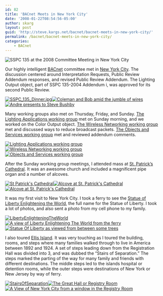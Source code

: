 ```yaml
---
id: 82
title: 'BACnet Meets in New York City'
date: '2008-01-22T08:54:56-05:00'
author: skarg
layout: post
guid: 'http://steve.kargs.net/bacnet/bacnet-meets-in-new-york-city/'
permalink: /bacnet/bacnet-meets-in-new-york-city/
categories:
    - BACnet
---
```


![SSPC 135 at the 2008 Committee Meeting in New York City](http://steve.kargs.net/wp-content/uploads/2008/SSPC_135_2008NYC.jpg)

Our highly intelligent [BACnet](http://www.bacnet.org/) committee met in [New York City](http://en.wikipedia.org/wiki/New_york_city). The discussion centered around Interpretation Requests, Public Review Addendum responses, and revised Public Review Addendum. The Lighting Output object, part of SSPC 135-2004 Addendum i, was approved for its second Public Review.

[![SSPC_135_Dinner.jpg](http://steve.kargs.net/wp-content/uploads/2008/thumbs/SSPC_135_Dinner.jpg "SSPC_135_Dinner.jpg")](http://steve.kargs.net/wp-content/uploads/2008/SSPC_135_Dinner.jpg)[![Coleman and Bob amid the jumble of wires](http://steve.kargs.net/wp-content/uploads/2008/thumbs/Coleman_and_Bob.jpg "Coleman and Bob amid the jumble of wires")](http://steve.kargs.net/wp-content/uploads/2008/Coleman_and_Bob.jpg)[![Andre presents to Steve Bushby](http://steve.kargs.net/wp-content/uploads/2008/thumbs/Andre_Presents_To_Bushby.jpg "Andre presents to Steve Bushby")](http://steve.kargs.net/wp-content/uploads/2008/Andre_Presents_To_Bushby.jpg)

Many working groups also met on Thursday, Friday, and Sunday. [The Lighting Applications working group](http://groups.yahoo.com/group/BACnetLighting/) met on Sunday morning, and we worked on the Color Output object. [The Wireless Networking working group](http://groups.yahoo.com/group/BACnet-ZB-WG/) met and discussed ways to reduce broadcast packets. [The Objects and Services working group](http://groups.yahoo.com/group/bacnet-oswg/) met and reviewed addendum comments.

[![Lighting Applications working group](http://steve.kargs.net/wp-content/uploads/2008/thumbs/LAWG_2008_NYC.jpg "Lighting Applications working group")](http://steve.kargs.net/wp-content/uploads/2008/LAWG_2008_NYC.jpg)[![Wireless Networking working group](http://steve.kargs.net/wp-content/uploads/2008/thumbs/WNWG_2008_NYC.jpg "Wireless Networking working group")](http://steve.kargs.net/wp-content/uploads/2008/WNWG_2008_NYC.jpg)[![Objects and Services working group](http://steve.kargs.net/wp-content/uploads/2008/thumbs/OSWG_2008_NYC.jpg "Objects and Services working group")](http://steve.kargs.net/wp-content/uploads/2008/OSWG_2008_NYC.jpg)

After the Sunday working group meetings, I attended mass at [St. Patrick’s Cathedral](http://www.saintpatrickscathedral.org/). It was an awesome church and included a magnificent pipe organ and a number of alcoves.

[![St Patrick's Cathedral](http://steve.kargs.net/wp-content/uploads/2008/thumbs/StPatricksCathedral.jpg "St Patrick's Cathedral")](http://steve.kargs.net/wp-content/uploads/2008/StPatricksCathedral.jpg)[![Alcove at St. Patrick's Cathedral](http://steve.kargs.net/wp-content/uploads/2008/thumbs/spc_alcove_1.jpg "Alcove at St. Patrick's Cathedral")](http://steve.kargs.net/wp-content/uploads/2008/spc_alcove_1.jpg)[![Alcove at St. Patrick's Cathedral](http://steve.kargs.net/wp-content/uploads/2008/thumbs/spc_alcove_2.jpg "Alcove at St. Patrick's Cathedral")](http://steve.kargs.net/wp-content/uploads/2008/spc_alcove_2.jpg)

It was my first visit to New York City. I took a ferry to see the [Statue of Liberty Enlightening the World](http://en.wikipedia.org/wiki/Statue_of_Liberty), the full name for the Statue of Liberty. I took a lot of photos, and also sent a photo from my cell phone to my family.

[![LibertyEnlighteningTheWorld](http://steve.kargs.net/wp-content/uploads/2008/thumbs/LibertyEnlighteningTheWorld_closeup_s.jpg)](http://steve.kargs.net/wp-content/uploads/2008/LibertyEnlighteningTheWorld_closeup_s.jpg)[![A view of Liberty Enlightening The World from the ferry](http://steve.kargs.net/wp-content/uploads/2008/thumbs/LibertyEnlighteningTheWorld_front.jpg "A view of Liberty Enlightening The World from the ferry")](http://steve.kargs.net/wp-content/uploads/2008/LibertyEnlighteningTheWorld_front.jpg)[![Statue Of Liberty as viewed from between some trees](http://steve.kargs.net/wp-content/uploads/2008/thumbs/StatueOfLibertyFromTrees.jpg "Statue Of Liberty as viewed from between some trees")](http://steve.kargs.net/wp-content/uploads/2008/StatueOfLibertyFromTrees.jpg)

I also toured [Ellis Island](http://www.ellisisland.org/). It was very touching as I toured the building, rooms, and steps where many families walked through to live in America between 1892 and 1924. A set of steps leading down from the Registration Hall was divided into 3, and was dubbed the “Stairs of Separation.” The steps marked the parting of the way for many family and friends with different destinations. The middle steps led to the islands hospital or detention rooms, while the outer steps were destinations of New York or New Jersey by way of ferry.

[![StairsOfSeparation](http://steve.kargs.net/wp-content/uploads/2008/thumbs/StairsOfSeparation_s.jpg)](http://steve.kargs.net/wp-content/uploads/2008/StairsOfSeparation_s.jpg)[![The Great Hall or Registry Room](http://steve.kargs.net/wp-content/uploads/2008/thumbs/TheGreatHall_s.jpg "The Great Hall or Registry Room")](http://steve.kargs.net/wp-content/uploads/2008/TheGreatHall_s.jpg)[![A View of New York City from a window in the Registry Room](http://steve.kargs.net/wp-content/uploads/2008/thumbs/Window_View_of_New_York_City.jpg "A View of New York City from a window in the Registry Room")](http://steve.kargs.net/wp-content/uploads/2008/Window_View_of_New_York_City.jpg)